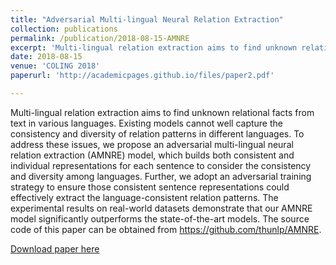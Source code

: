 ```yaml
---
title: "Adversarial Multi-lingual Neural Relation Extraction"
collection: publications
permalink: /publication/2018-08-15-AMNRE
excerpt: 'Multi-lingual relation extraction aims to find unknown relational facts from text in various languages. Existing models cannot well capture the consistency and diversity of relation patterns in different languages. To address these issues, we propose an adversarial multi-lingual neural relation extraction (AMNRE) model, which builds both consistent and individual representations for each sentence to consider the consistency and diversity among languages. Further, we adopt an adversarial training strategy to ensure those consistent sentence representations could effectively extract the language-consistent relation patterns. The experimental results on real-world datasets demonstrate that our AMNRE model significantly outperforms the state-of-the-art models. The source code of this paper can be obtained from https://github.com/thunlp/AMNRE.'
date: 2018-08-15
venue: 'COLING 2018'
paperurl: 'http://academicpages.github.io/files/paper2.pdf'

---
```

Multi-lingual relation extraction aims to find unknown relational facts from text in various languages. Existing models cannot well capture the consistency and diversity of relation patterns in different languages. To address these issues, we propose an adversarial multi-lingual neural relation extraction (AMNRE) model, which builds both consistent and individual representations for each sentence to consider the consistency and diversity among languages. Further, we adopt an adversarial training strategy to ensure those consistent sentence representations could effectively extract the language-consistent relation patterns. The experimental results on real-world datasets demonstrate that our AMNRE model significantly outperforms the state-of-the-art models. The source code of this paper can be obtained from https://github.com/thunlp/AMNRE.

[Download paper here](https://www.aclweb.org/anthology/C18-1099)
